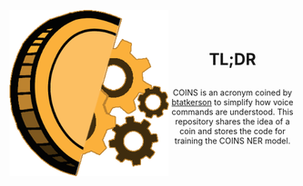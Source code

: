 <img width=280 alt="Drawing of a coin split in half, where three cog wheels emerge" src="media/coins.png" align="left"></img>


<br />
<div align="center">
  <div id="user-content-toc">
    <ul>
      <summary><h1 style="display: inline-block;">TL;DR</h1></summary>
    </ul>
    COINS is an acronym coined by <a href="https://github.com/btatkerson">btatkerson</a> to simplify how voice commands are understood. This repository shares the idea of a coin and stores the code for training the COINS NER model.
  </div>
</div>
<br /><br /><br /><br />

<!--# to be filled in...-->
